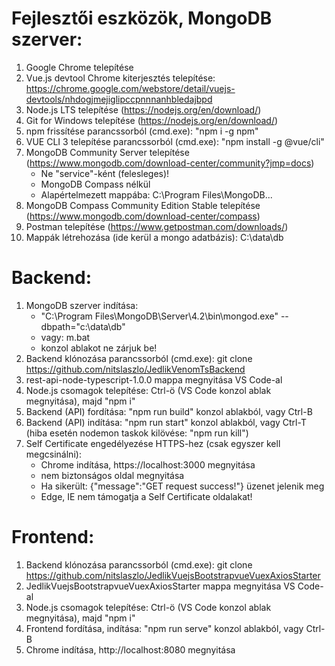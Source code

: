 Fejlesztői eszközök, MongoDB szerver:
======================================
1. Google Chrome telepítése
2. Vue.js devtool Chrome kiterjesztés telepítése: https://chrome.google.com/webstore/detail/vuejs-devtools/nhdogjmejiglipccpnnnanhbledajbpd
3. Node.js LTS telepítése (https://nodejs.org/en/download/)
4. Git for Windows telepítése (https://nodejs.org/en/download/)
5. npm frissítése parancssorból (cmd.exe): "npm i -g npm"
6. VUE CLI 3 telepítése parancssorból (cmd.exe): "npm install -g @vue/cli"
7. MongoDB Community Server telepítése (https://www.mongodb.com/download-center/community?jmp=docs)
   - Ne "service"-ként (felesleges)!
   - MongoDB Compass nélkül
   - Alapértelmezett mappába: C:\Program Files\MongoDB\...
8. MongoDB Compass Community Edition Stable telepítése (https://www.mongodb.com/download-center/compass)
9. Postman telepítése (https://www.getpostman.com/downloads/)
10. Mappák létrehozása (ide kerül a mongo adatbázis): C:\data\db

Backend:
========
1. MongoDB szerver indítása:
    - "C:\Program Files\MongoDB\Server\4.2\bin\mongod.exe" --dbpath="c:\data\db"
    - vagy: m.bat
    - konzol ablakot ne zárjuk be!
2. Backend klónozása parancssorból (cmd.exe): git clone https://github.com/nitslaszlo/JedlikVenomTsBackend
3. rest-api-node-typescript-1.0.0 mappa megnyitása VS Code-al
4. Node.js csomagok telepítése: Ctrl-ö (VS Code konzol ablak megnyitása), majd "npm i"
5. Backend (API) fordítása: "npm run build" konzol ablakból, vagy Ctrl-B
6. Backend (API) indítása: "npm run start" konzol ablakból, vagy Ctrl-T (hiba esetén nodemon taskok kilövése: "npm run kill")
7. Self Certificate engedélyezése HTTPS-hez (csak egyszer kell megcsinálni):
    - Chrome indítása, https://localhost:3000 megnyitása
    - nem biztonságos oldal megnyitása
    - Ha sikerült: {"message":"GET request success!"} üzenet jelenik meg
    - Edge, IE nem támogatja a Self Certificate oldalakat!

Frontend:
=========
1. Backend klónozása parancssorból (cmd.exe): git clone https://github.com/nitslaszlo/JedlikVuejsBootstrapvueVuexAxiosStarter
2. JedlikVuejsBootstrapvueVuexAxiosStarter mappa megnyitása VS Code-al
3. Node.js csomagok telepítése: Ctrl-ö (VS Code konzol ablak megnyitása), majd "npm i"
4. Frontend fordítása, indítása: "npm run serve" konzol ablakból, vagy Ctrl-B
5. Chrome indítása, http://localhost:8080 megnyitása
